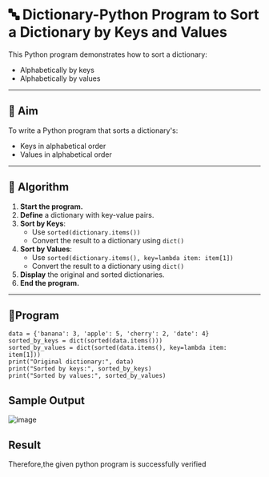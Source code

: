 # 🔤 Dictionary-Python Program to Sort a Dictionary by Keys and Values

This Python program demonstrates how to sort a dictionary:
- Alphabetically by keys
- Alphabetically by values

---

## 🎯 Aim

To write a Python program that sorts a dictionary's:
- Keys in alphabetical order
- Values in alphabetical order

---

## 🧠 Algorithm

1. **Start the program.**
2. **Define** a dictionary with key-value pairs.
3. **Sort by Keys**:
   - Use `sorted(dictionary.items())`
   - Convert the result to a dictionary using `dict()`
4. **Sort by Values**:
   - Use `sorted(dictionary.items(), key=lambda item: item[1])`
   - Convert the result to a dictionary using `dict()`
5. **Display** the original and sorted dictionaries.
6. **End the program.**

---

## 🧪Program
```
data = {'banana': 3, 'apple': 5, 'cherry': 2, 'date': 4}
sorted_by_keys = dict(sorted(data.items()))
sorted_by_values = dict(sorted(data.items(), key=lambda item: item[1]))
print("Original dictionary:", data)
print("Sorted by keys:", sorted_by_keys)
print("Sorted by values:", sorted_by_values)
```
## Sample Output
![image](https://github.com/user-attachments/assets/e581dd2d-1b39-442d-92c0-1cf01dc07acd)


## Result
Therefore,the given python program is successfully verified
